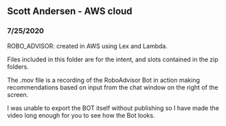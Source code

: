 ## Scott Andersen - AWS cloud
### 7/25/2020

 ROBO_ADVISOR: created in AWS using Lex and Lambda.

 Files included in this folder are for the intent, and slots contained in the zip folders.

 The .mov file is a recording of the RoboAdvisor Bot in action making recommendations based on input from the chat window on the right of the screen. 

I was unable to export the BOT itself without publishing so I have made the video long enough for you to see how the Bot looks. 



